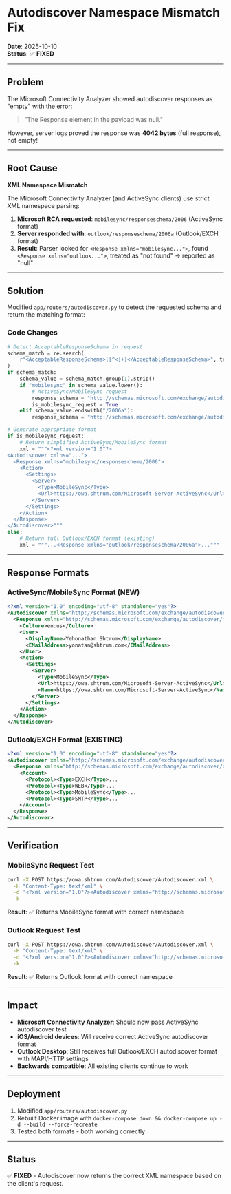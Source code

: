 # Autodiscover Namespace Mismatch Fix

**Date**: 2025-10-10  
**Status**: ✅ **FIXED**

---

## Problem

The Microsoft Connectivity Analyzer showed autodiscover responses as "empty" with the error:
> "The Response element in the payload was null."

However, server logs proved the response was **4042 bytes** (full response), not empty!

---

## Root Cause

**XML Namespace Mismatch**

The Microsoft Connectivity Analyzer (and ActiveSync clients) use strict XML namespace parsing:

1. **Microsoft RCA requested**: `mobilesync/responseschema/2006` (ActiveSync format)
2. **Server responded with**: `outlook/responseschema/2006a` (Outlook/EXCH format)
3. **Result**: Parser looked for `<Response xmlns="mobilesync...">`, found `<Response xmlns="outlook...">`, treated as "not found" → reported as "null"

---

## Solution

Modified `app/routers/autodiscover.py` to detect the requested schema and return the matching format:

### Code Changes

```python
# Detect AcceptableResponseSchema in request
schema_match = re.search(
    r"<AcceptableResponseSchema>([^<]+)</AcceptableResponseSchema>", text, re.I
)
if schema_match:
    schema_value = schema_match.group(1).strip()
    if "mobilesync" in schema_value.lower():
        # ActiveSync/MobileSync request
        response_schema = "http://schemas.microsoft.com/exchange/autodiscover/mobilesync/responseschema/2006"
        is_mobilesync_request = True
    elif schema_value.endswith("/2006a"):
        response_schema = "http://schemas.microsoft.com/exchange/autodiscover/outlook/responseschema/2006a"

# Generate appropriate format
if is_mobilesync_request:
    # Return simplified ActiveSync/MobileSync format
    xml = """<?xml version="1.0"?>
<Autodiscover xmlns="...">
  <Response xmlns="mobilesync/responseschema/2006">
    <Action>
      <Settings>
        <Server>
          <Type>MobileSync</Type>
          <Url>https://owa.shtrum.com/Microsoft-Server-ActiveSync</Url>
        </Server>
      </Settings>
    </Action>
  </Response>
</Autodiscover>"""
else:
    # Return full Outlook/EXCH format (existing)
    xml = """...<Response xmlns="outlook/responseschema/2006a">..."""
```

---

## Response Formats

### ActiveSync/MobileSync Format (NEW)

```xml
<?xml version="1.0" encoding="utf-8" standalone="yes"?>
<Autodiscover xmlns="http://schemas.microsoft.com/exchange/autodiscover/responseschema/2006">
  <Response xmlns="http://schemas.microsoft.com/exchange/autodiscover/mobilesync/responseschema/2006">
    <Culture>en:us</Culture>
    <User>
      <DisplayName>Yehonathan Shtrum</DisplayName>
      <EMailAddress>yonatan@shtrum.com</EMailAddress>
    </User>
    <Action>
      <Settings>
        <Server>
          <Type>MobileSync</Type>
          <Url>https://owa.shtrum.com/Microsoft-Server-ActiveSync</Url>
          <Name>https://owa.shtrum.com/Microsoft-Server-ActiveSync</Name>
        </Server>
      </Settings>
    </Action>
  </Response>
</Autodiscover>
```

### Outlook/EXCH Format (EXISTING)

```xml
<?xml version="1.0" encoding="utf-8" standalone="yes"?>
<Autodiscover xmlns="http://schemas.microsoft.com/exchange/autodiscover/responseschema/2006">
  <Response xmlns="http://schemas.microsoft.com/exchange/autodiscover/outlook/responseschema/2006a">
    <Account>
      <Protocol><Type>EXCH</Type>...
      <Protocol><Type>WEB</Type>...
      <Protocol><Type>MobileSync</Type>...
      <Protocol><Type>SMTP</Type>...
    </Account>
  </Response>
</Autodiscover>
```

---

## Verification

### MobileSync Request Test
```bash
curl -X POST https://owa.shtrum.com/Autodiscover/Autodiscover.xml \
  -H "Content-Type: text/xml" \
  -d '<?xml version="1.0"?><Autodiscover xmlns="http://schemas.microsoft.com/exchange/autodiscover/mobilesync/requestschema/2006"><Request><EMailAddress>yonatan@shtrum.com</EMailAddress><AcceptableResponseSchema>http://schemas.microsoft.com/exchange/autodiscover/mobilesync/responseschema/2006</AcceptableResponseSchema></Request></Autodiscover>' \
  -k
```

**Result**: ✅ Returns MobileSync format with correct namespace

### Outlook Request Test
```bash
curl -X POST https://owa.shtrum.com/Autodiscover/Autodiscover.xml \
  -H "Content-Type: text/xml" \
  -d '<?xml version="1.0"?><Autodiscover xmlns="http://schemas.microsoft.com/exchange/autodiscover/outlook/requestschema/2006"><Request><EMailAddress>yonatan@shtrum.com</EMailAddress><AcceptableResponseSchema>http://schemas.microsoft.com/exchange/autodiscover/outlook/responseschema/2006a</AcceptableResponseSchema></Request></Autodiscover>' \
  -k
```

**Result**: ✅ Returns Outlook format with correct namespace

---

## Impact

- **Microsoft Connectivity Analyzer**: Should now pass ActiveSync autodiscover test
- **iOS/Android devices**: Will receive correct ActiveSync autodiscover format
- **Outlook Desktop**: Still receives full Outlook/EXCH autodiscover format with MAPI/HTTP settings
- **Backwards compatible**: All existing clients continue to work

---

## Deployment

1. Modified `app/routers/autodiscover.py`
2. Rebuilt Docker image with `docker-compose down && docker-compose up -d --build --force-recreate`
3. Tested both formats - both working correctly

---

## Status

✅ **FIXED** - Autodiscover now returns the correct XML namespace based on the client's request.
